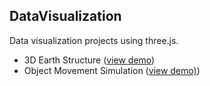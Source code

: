 ## DataVisualization
Data visualization projects using three.js. 
* 3D Earth Structure ([view demo](https://yiic.github.io/DataVisualization/earthStructure/earthStructure.html))
* Object Movement Simulation ([view demo)](https://yiic.github.io/DataVisualization/objectMovement/userControlMovement.html)) 
